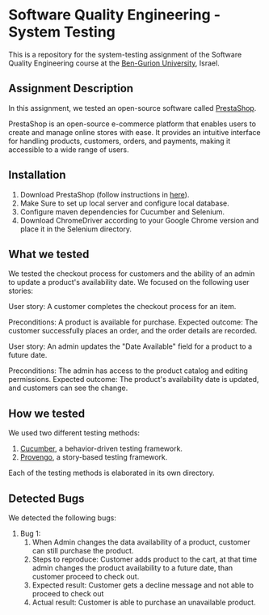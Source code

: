 # Software Quality Engineering - System Testing
This is a repository for the system-testing assignment of the Software Quality Engineering course at the [Ben-Gurion University](https://in.bgu.ac.il/), Israel.

## Assignment Description
In this assignment, we tested an open-source software called [PrestaShop](https://demo.prestashop.com/#/en/front).

PrestaShop is an open-source e-commerce platform that enables users to create and manage online stores with ease. It provides an intuitive interface for handling products, customers, orders, and payments, making it accessible to a wide range of users.

## Installation
1. Download PrestaShop (follow instructions in [here](https://docs.prestashop-project.org/v.8-documentation/getting-started)).
2. Make Sure to set up local server and configure local database.
3. Configure maven dependencies for Cucumber and Selenium.
4. Download ChromeDriver according to your Google Chrome version and place it in the Selenium directory.

## What we tested
We tested the checkout process for customers and the ability of an admin to update a product's availability date. We focused on the following user stories:

User story: A customer completes the checkout process for an item.

Preconditions: A product is available for purchase.
Expected outcome: The customer successfully places an order, and the order details are recorded.

User story: An admin updates the "Date Available" field for a product to a future date.

Preconditions: The admin has access to the product catalog and editing permissions.
Expected outcome: The product's availability date is updated, and customers can see the change.

## How we tested
We used two different testing methods:
1. [Cucumber](https://cucumber.io/), a behavior-driven testing framework.
2. [Provengo](https://provengo.tech/), a story-based testing framework.

Each of the testing methods is elaborated in its own directory. 


## Detected Bugs
We detected the following bugs:

1. Bug 1: 
   1. When Admin changes the data availability of a product, customer can still purchase the product.
   2. Steps to reproduce: Customer adds product to the cart, at that time admin changes the product availability to a future date, than customer proceed to check out.
   3. Expected result: Customer gets a decline message and not able to proceed to check out
   4. Actual result: Customer is able to purchase an unavailable product.




